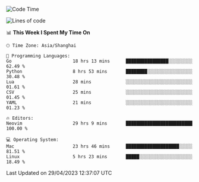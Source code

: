 <!--START_SECTION:waka-->
![Code Time](http://img.shields.io/badge/Code%20Time-1%2C334%20hrs%2019%20mins-blue)

![Lines of code](https://img.shields.io/badge/From%20Hello%20World%20I%27ve%20Written-269.3%20thousand%20lines%20of%20code-blue)

📊 **This Week I Spent My Time On** 

```text
🕑︎ Time Zone: Asia/Shanghai

💬 Programming Languages: 
Go                       18 hrs 13 mins      ████████████████░░░░░░░░░   62.49 % 
Python                   8 hrs 53 mins       ████████░░░░░░░░░░░░░░░░░   30.48 % 
Lua                      28 mins             ░░░░░░░░░░░░░░░░░░░░░░░░░   01.61 % 
CSV                      25 mins             ░░░░░░░░░░░░░░░░░░░░░░░░░   01.45 % 
YAML                     21 mins             ░░░░░░░░░░░░░░░░░░░░░░░░░   01.23 % 

🔥 Editors: 
Neovim                   29 hrs 9 mins       █████████████████████████   100.00 % 

💻 Operating System: 
Mac                      23 hrs 46 mins      ████████████████████░░░░░   81.51 % 
Linux                    5 hrs 23 mins       █████░░░░░░░░░░░░░░░░░░░░   18.49 % 
```


 Last Updated on 29/04/2023 12:37:07 UTC
<!--END_SECTION:waka-->
